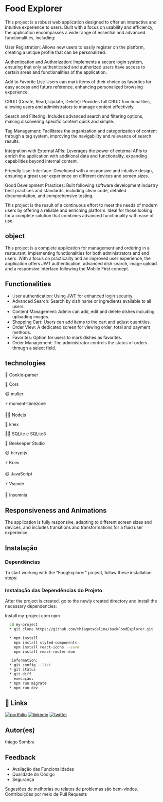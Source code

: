 # Food Explorer


This project is a robust web application designed to offer an interactive and intuitive experience to users. Built with a focus on usability and efficiency, the application encompasses a wide range of essential and advanced functionalities, including:

User Registration: Allows new users to easily register on the platform, creating a unique profile that can be personalized.

Authentication and Authorization: Implements a secure login system, ensuring that only authenticated and authorized users have access to certain areas and functionalities of the application.

Add to Favorite List: Users can mark items of their choice as favorites for easy access and future reference, enhancing personalized browsing experience.

CRUD (Create, Read, Update, Delete): Provides full CRUD functionalities, allowing users and administrators to manage content effectively.

Search and Filtering: Includes advanced search and filtering options, making discovering specific content quick and simple.

Tag Management: Facilitates the organization and categorization of content through a tag system, improving the navigability and relevance of search results.

Integration with External APIs: Leverages the power of external APIs to enrich the application with additional data and functionality, expanding capabilities beyond internal content.

Friendly User Interface: Developed with a responsive and intuitive design, ensuring a great user experience on different devices and screen sizes.

Good Development Practices: Built following software development industry best practices and standards, including clean code, detailed documentation, and comprehensive testing.

This project is the result of a continuous effort to meet the needs of modern users by offering a reliable and enriching platform. Ideal for those looking for a complete solution that combines advanced functionality with ease of use.

## object
This project is a complete application for management and ordering in a restaurant, implementing functionalities for both administrators and end users. With a focus on practicality and an improved user experience, the application offers JWT authentication, advanced dish search, image upload and a responsive interface following the Mobile First concept.


## Functionalities
* User authentication: Using JWT for enhanced login security.
* Advanced Search: Search by dish name or ingredients available to all users.
* Content Management: Admin can add, edit and delete dishes including uploading images.
* Shopping Cart: Users can add items to the cart and adjust quantities.
* Order View: A dedicated screen for viewing order, total and payment methods.
* Favorites: Option for users to mark dishes as favorites.
* Order Management: The administrator controls the status of orders through a select field.

## technologies

🧠 Cookie-parser

🤔 Cors

😄 multer

⚡️ moment-timezone

👩‍💻 Nodejs

🧠 knex

👯‍♀️ SQLite e SQLite3

🤔 Beekeeper Studio

😄 bcryptjs

⚡️ Knex

😄 JavaScript

⚡️ Vscode

🧠 Insomnia

## Responsiveness and Animations
The application is fully responsive, adapting to different screen sizes and devices, and includes transitions and transformations for a fluid user experience.

## Instalação

### Dependências

To start working with the "FoogExplorer" project, follow these installation steps:
   
### Instalação das Dependências do Projeto

After the project is created, go to the newly created directory and install the necessary dependencies:

Install my-project com npm

```bash
  cd my-project
  * git clone https://github.com/thiagotsdelima/backFoodExplorer.git

  * npm install
    npm install styled-components
    npm install react-icons --save
    npm install react-router-dom

   information:
  * git config --list
  * git status
  * git diff
    execução: 
  * npm run migrate
  * npm run dev
```


## 🔗 Links
[![portfolio](https://img.shields.io/badge/my_portfolio-000?style=for-the-badge&logo=ko-fi&logoColor=white)](https://github.com/thiagotsdelima)
[![linkedin](https://img.shields.io/badge/linkedin-0A66C2?style=for-the-badge&logo=linkedin&logoColor=white)](https://www.linkedin.com/in/thiago-sombra-8a875b137/)
[![twitter](https://img.shields.io/badge/twitter-1DA1F2?style=for-the-badge&logo=twitter&logoColor=white)](https://twitter.com/thiagotsdelima)

## Autor(es)
thiago Sombra

## Feedback

- Avaliação das Funcionalidades
- Qualidade do Código
- Segurança

Sugestões de melhorias ou relatos de problemas são bem-vindos. Contribuições por meio de Pull Requests
